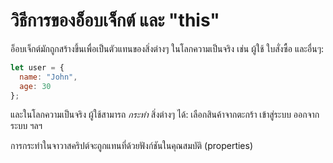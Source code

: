 # วิธีการของอ็อบเจ็กต์ และ "this"

อ็อบเจ็กต์มักถูกสร้างขึ้นเพื่อเป็นตัวแทนของสิ่งต่างๆ ในโลกความเป็นจริง เช่น ผู้ใช้ ใบสั่งซื้อ และอื่นๆ:

```js
let user = {
  name: "John",
  age: 30
};
```

และในโลกความเป็นจริง ผู้ใช้สามารถ *กระทำ* สิ่งต่างๆ ได้: เลือกสินค้าจากตะกร้า เข้าสู่ระบบ ออกจากระบบ ฯลฯ 

การกระทำในจาวาสคริปต์จะถูกแทนที่ด้วยฟังก์ชันในคุณสมบัติ (properties)